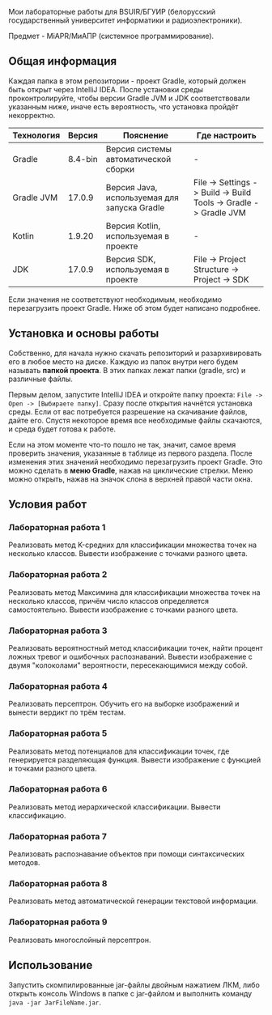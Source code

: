 Мои лабораторные работы для BSUIR/БГУИР (белорусский государственный университет информатики и радиоэлектроники).

Предмет - MiAPR/МиАПР (системное программирование).

## Общая информация

Каждая папка в этом репозитории - проект Gradle, который должен быть открыт через IntelliJ IDEA. После установки среды проконтролируйте, чтобы версии Gradle JVM и JDK соответствовали указанным ниже, иначе есть вероятность, что установка пройдёт некорректно.

| Технология | Версия  | Пояснение                                    | Где настроить                                                    |
|------------|---------|----------------------------------------------|------------------------------------------------------------------|
| Gradle     | 8.4-bin | Версия системы автоматической сборки         | -                                                                |
| Gradle JVM | 17.0.9  | Версия Java, используемая для запуска Gradle | File -> Settings -> Build -> Build Tools -> Gradle -> Gradle JVM |
| Kotlin     | 1.9.20  | Версия Kotlin, используемая в проекте        | -                                                                |
| JDK        | 17.0.9  | Версия SDK, используемая в проекте           | File -> Project Structure -> Project -> SDK                      |

Если значения не соответствуют необходимым, необходимо перезагрузить проект Gradle. Ниже об этом будет написано подробнее.

## Установка и основы работы

Собственно, для начала нужно скачать репозиторий и разархивировать его в любое место на диске. Каждую из папок внутри него будем называть **папкой проекта**. В этих папках лежат папки (gradle, src) и различные файлы.

Первым делом, запустите IntelliJ IDEA и откройте папку проекта: `File -> Open -> [Выбираете папку]`. Сразу после открытия начнётся установка среды. Если от вас потребуется разрешение на скачивание файлов, дайте его. Спустя некоторое время все необходимые файлы скачаются, и среда будет готова к работе.

Если на этом моменте что-то пошло не так, значит, самое время проверить значения, указанные в таблице из первого раздела. После изменения этих значений необходимо перезагрузить проект Gradle. Это можно сделать в **меню Gradle**, нажав на циклические стрелки. Меню можно открыть, нажав на значок слона в верхней правой части окна.

## Условия работ

### Лабораторная работа 1

Реализовать метод K-средних для классификации множества точек на несколько классов. Вывести изображение с точками разного цвета.

### Лабораторная работа 2

Реализовать метод Максимина для классификации множества точек на несколько классов, причём число классов определяется самостоятельно. Вывести изображение с точками разного цвета.

### Лабораторная работа 3

Реализовать вероятностный метод классификации точек, найти процент ложных тревог и ошибочных распознаваний. Вывести изображение с двумя "колоколами" вероятности, пересекающимися между собой.

### Лабораторная работа 4

Реализовать персептрон. Обучить его на выборке изображений и вынести вердикт по трём тестам.

### Лабораторная работа 5

Реализовать метод потенциалов для классификации точек, где генерируется разделяющая функция. Вывести изображение с функцией и точками разного цвета.

### Лабораторная работа 6

Реализовать метод иерархической классификации. Вывести классификацию.

### Лабораторная работа 7

Реализовать распознавание объектов при помощи синтаксических методов.

### Лабораторная работа 8

Реализовать метод автоматической генерации текстовой информации.

### Лабораторная работа 9

Реализовать многослойный персептрон.

## Использование

Запустить скомпилированные jar-файлы двойным нажатием ЛКМ, либо открыть консоль Windows в папке с jar-файлом и выполнить команду `java -jar JarFileName.jar`. 
